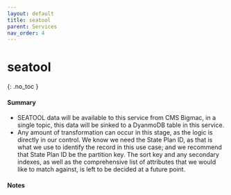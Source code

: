 ```yaml
---
layout: default
title: seatool
parent: Services
nav_order: 4
---
```


# seatool

{: .no_toc }

#### Summary

- SEATOOL data will be available to this service from CMS Bigmac, in a single topic, this data will be sinked to a DyanmoDB table in this service.
- Any amount of transformation can occur in this stage, as the logic is directly in our control. We know we need the State Plan ID, as that is what we use to identify the record in this use case; and we recommend that State Plan ID be the partition key. The sort key and any secondary indexes, as well as the comprehensive list of attributes that we would like to match against, is left to be decided at a future point.

#### Notes

